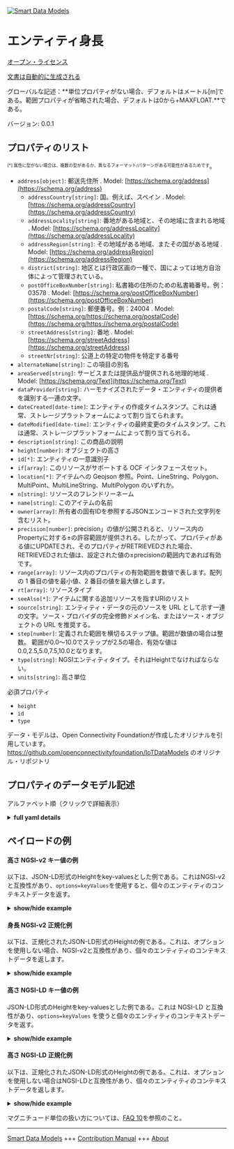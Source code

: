 <!-- 10-Header -->    
[![Smart Data Models](https://smartdatamodels.org/wp-content/uploads/2022/01/SmartDataModels_logo.png "Logo")](https://smartdatamodels.org)    
エンティティ身長    
========<!-- /10-Header -->    
<!-- 15-License -->    
[オープン・ライセンス](https://github.com/smart-data-models//dataModel.OCF/blob/master/Height/LICENSE.md)    
[文書は自動的に生成される](https://docs.google.com/presentation/d/e/2PACX-1vTs-Ng5dIAwkg91oTTUdt8ua7woBXhPnwavZ0FxgR8BsAI_Ek3C5q97Nd94HS8KhP-r_quD4H0fgyt3/pub?start=false&loop=false&delayms=3000#slide=id.gb715ace035_0_60)    
<!-- /15-License -->    
<!-- 20-Description -->    
グローバルな記述：**単位プロパティがない場合、デフォルトはメートル[m]である。範囲プロパティが省略された場合、デフォルトは0から+MAXFLOAT.**である。    
バージョン: 0.0.1    
<!-- /20-Description -->    
<!-- 30-PropertiesList -->    
## プロパティのリスト    
<sup><sub>[*] 属性に型がない場合は、複数の型があるか、異なるフォーマット/パターンがある可能性があるためです</sub></sup>。    
- `address[object]`: 郵送先住所  . Model: [https://schema.org/address](https://schema.org/address)	- `addressCountry[string]`: 国。例えば、スペイン  . Model: [https://schema.org/addressCountry](https://schema.org/addressCountry)    
	- `addressLocality[string]`: 番地がある地域と、その地域に含まれる地域  . Model: [https://schema.org/addressLocality](https://schema.org/addressLocality)    
	- `addressRegion[string]`: その地域がある地域、またその国がある地域  . Model: [https://schema.org/addressRegion](https://schema.org/addressRegion)    
	- `district[string]`: 地区とは行政区画の一種で、国によっては地方自治体によって管理されている。      
	- `postOfficeBoxNumber[string]`: 私書箱の住所のための私書箱番号。例：03578  . Model: [https://schema.org/postOfficeBoxNumber](https://schema.org/postOfficeBoxNumber)    
	- `postalCode[string]`: 郵便番号。例：24004  . Model: [https://schema.org/https://schema.org/postalCode](https://schema.org/https://schema.org/postalCode)    
	- `streetAddress[string]`: 番地  . Model: [https://schema.org/streetAddress](https://schema.org/streetAddress)    
	- `streetNr[string]`: 公道上の特定の物件を特定する番号      
- `alternateName[string]`: この項目の別名  - `areaServed[string]`: サービスまたは提供品が提供される地理的地域  . Model: [https://schema.org/Text](https://schema.org/Text)- `dataProvider[string]`: ハーモナイズされたデータ・エンティティの提供者を識別する一連の文字。  - `dateCreated[date-time]`: エンティティの作成タイムスタンプ。これは通常、ストレージプラットフォームによって割り当てられます。  - `dateModified[date-time]`: エンティティの最終変更のタイムスタンプ。これは通常、ストレージプラットフォームによって割り当てられる。  - `description[string]`: この商品の説明  - `height[number]`: オブジェクトの高さ  - `id[*]`: エンティティの一意識別子  - `if[array]`: このリソースがサポートする OCF インタフェースセット。  - `location[*]`: アイテムへの Geojson 参照。Point、LineString、Polygon、MultiPoint、MultiLineString、MultiPolygon のいずれか。  - `n[string]`: リソースのフレンドリーネーム  - `name[string]`: このアイテムの名前  - `owner[array]`: 所有者の固有IDを参照するJSONエンコードされた文字列を含むリスト。  - `precision[number]`: precision」の値が公開されると、リソース内のPropertyに対する±の許容範囲が提供される。したがって、プロパティがある値にUPDATEされ、そのプロパティがRETRIEVEDされた場合、RETRIEVEDされた値は、設定された値の±precisionの範囲内であれば有効です。  - `range[array]`: リソース内のプロパティの有効範囲を数値で表します。配列の 1 番目の値を最小値、2 番目の値を最大値とします。  - `rt[array]`: リソースタイプ  - `seeAlso[*]`: アイテムに関する追加リソースを指すURIのリスト  - `source[string]`: エンティティ・データの元のソースを URL として示す一連の文字。ソース・プロバイダの完全修飾ドメイン名、またはソース・オブジェクトの URL を推奨する。  - `step[number]`: 定義された範囲を横切るステップ値。範囲が数値の場合は整数。  範囲が0.0～10.0でステップが2.5の場合、有効な値は0.0,2.5,5.0,7.5,10.0となります。  - `type[string]`: NGSIエンティティタイプ。それはHeightでなければならない。  - `units[string]`: 高さ単位  <!-- /30-PropertiesList -->    
<!-- 35-RequiredProperties -->    
必須プロパティ    
- `height`  - `id`  - `type`  <!-- /35-RequiredProperties -->    
<!-- 40-RequiredProperties -->    
データ・モデルは、Open Connectivity Foundationが作成したオリジナルを引用しています。https://github.com/openconnectivityfoundation/IoTDataModels のオリジナル・リポジトリ    
<!-- /40-RequiredProperties -->    
<!-- 50-DataModelHeader -->    
## プロパティのデータモデル記述    
アルファベット順（クリックで詳細表示）    
<!-- /50-DataModelHeader -->    
<!-- 60-ModelYaml -->    
<details><summary><strong>full yaml details</strong></summary>      
```yaml    
Height:      
  description: 'This Resource describes the Properties associated with height of an object''s physical size.The unit is a single value that is one of m, cm, ft or in.If the unit Property is missing the default is meters [m].The unit Property is a read-only value that is provided by the server.When range is omitted the default is 0 to +MAXFLOAT.'      
  properties:      
    address:      
      description: The mailing address      
      properties:      
        addressCountry:      
          description: 'The country. For example, Spain'      
          type: string      
          x-ngsi:      
            model: https://schema.org/addressCountry      
            type: Property      
        addressLocality:      
          description: 'The locality in which the street address is, and which is in the region'      
          type: string      
          x-ngsi:      
            model: https://schema.org/addressLocality      
            type: Property      
        addressRegion:      
          description: 'The region in which the locality is, and which is in the country'      
          type: string      
          x-ngsi:      
            model: https://schema.org/addressRegion      
            type: Property      
        district:      
          description: 'A district is a type of administrative division that, in some countries, is managed by the local government'      
          type: string      
          x-ngsi:      
            type: Property      
        postOfficeBoxNumber:      
          description: 'The post office box number for PO box addresses. For example, 03578'      
          type: string      
          x-ngsi:      
            model: https://schema.org/postOfficeBoxNumber      
            type: Property      
        postalCode:      
          description: 'The postal code. For example, 24004'      
          type: string      
          x-ngsi:      
            model: https://schema.org/https://schema.org/postalCode      
            type: Property      
        streetAddress:      
          description: The street address      
          type: string      
          x-ngsi:      
            model: https://schema.org/streetAddress      
            type: Property      
        streetNr:      
          description: Number identifying a specific property on a public street      
          type: string      
          x-ngsi:      
            type: Property      
      type: object      
      x-ngsi:      
        model: https://schema.org/address      
        type: Property      
    alternateName:      
      description: An alternative name for this item      
      type: string      
      x-ngsi:      
        type: Property      
    areaServed:      
      description: The geographic area where a service or offered item is provided      
      type: string      
      x-ngsi:      
        model: https://schema.org/Text      
        type: Property      
    dataProvider:      
      description: A sequence of characters identifying the provider of the harmonised data entity      
      type: string      
      x-ngsi:      
        type: Property      
    dateCreated:      
      description: Entity creation timestamp. This will usually be allocated by the storage platform      
      format: date-time      
      type: string      
      x-ngsi:      
        type: Property      
    dateModified:      
      description: Timestamp of the last modification of the entity. This will usually be allocated by the storage platform      
      format: date-time      
      type: string      
      x-ngsi:      
        type: Property      
    description:      
      description: A description of this item      
      type: string      
      x-ngsi:      
        type: Property      
    height:      
      description: Height of an object      
      minimum: 0      
      type: number      
      x-ngsi:      
        type: Property      
    id:      
      anyOf:      
        - description: Identifier format of any NGSI entity      
          maxLength: 256      
          minLength: 1      
          pattern: ^[\w\-\.\{\}\$\+\*\[\]`|~^@!,:\\]+$      
          type: string      
          x-ngsi:      
            type: Property      
        - description: Identifier format of any NGSI entity      
          format: uri      
          type: string      
          x-ngsi:      
            type: Property      
      description: Unique identifier of the entity      
      x-ngsi:      
        type: Property      
    if:      
      description: The OCF Interface set supported by this Resource      
      items:      
        enum:      
          - oic.if.a      
          - oic.if.s      
          - oic.if.baseline      
        maxLength: 64      
        type: string      
      minItems: 1      
      readOnly: true      
      type: array      
      uniqueItems: true      
      x-ngsi:      
        type: Property      
    location:      
      description: 'Geojson reference to the item. It can be Point, LineString, Polygon, MultiPoint, MultiLineString or MultiPolygon'      
      oneOf:      
        - description: Geojson reference to the item. Point      
          properties:      
            bbox:      
              items:      
                type: number      
              minItems: 4      
              type: array      
            coordinates:      
              items:      
                type: number      
              minItems: 2      
              type: array      
            type:      
              enum:      
                - Point      
              type: string      
          required:      
            - type      
            - coordinates      
          title: GeoJSON Point      
          type: object      
          x-ngsi:      
            type: GeoProperty      
        - description: Geojson reference to the item. LineString      
          properties:      
            bbox:      
              items:      
                type: number      
              minItems: 4      
              type: array      
            coordinates:      
              items:      
                items:      
                  type: number      
                minItems: 2      
                type: array      
              minItems: 2      
              type: array      
            type:      
              enum:      
                - LineString      
              type: string      
          required:      
            - type      
            - coordinates      
          title: GeoJSON LineString      
          type: object      
          x-ngsi:      
            type: GeoProperty      
        - description: Geojson reference to the item. Polygon      
          properties:      
            bbox:      
              items:      
                type: number      
              minItems: 4      
              type: array      
            coordinates:      
              items:      
                items:      
                  items:      
                    type: number      
                  minItems: 2      
                  type: array      
                minItems: 4      
                type: array      
              type: array      
            type:      
              enum:      
                - Polygon      
              type: string      
          required:      
            - type      
            - coordinates      
          title: GeoJSON Polygon      
          type: object      
          x-ngsi:      
            type: GeoProperty      
        - description: Geojson reference to the item. MultiPoint      
          properties:      
            bbox:      
              items:      
                type: number      
              minItems: 4      
              type: array      
            coordinates:      
              items:      
                items:      
                  type: number      
                minItems: 2      
                type: array      
              type: array      
            type:      
              enum:      
                - MultiPoint      
              type: string      
          required:      
            - type      
            - coordinates      
          title: GeoJSON MultiPoint      
          type: object      
          x-ngsi:      
            type: GeoProperty      
        - description: Geojson reference to the item. MultiLineString      
          properties:      
            bbox:      
              items:      
                type: number      
              minItems: 4      
              type: array      
            coordinates:      
              items:      
                items:      
                  items:      
                    type: number      
                  minItems: 2      
                  type: array      
                minItems: 2      
                type: array      
              type: array      
            type:      
              enum:      
                - MultiLineString      
              type: string      
          required:      
            - type      
            - coordinates      
          title: GeoJSON MultiLineString      
          type: object      
          x-ngsi:      
            type: GeoProperty      
        - description: Geojson reference to the item. MultiLineString      
          properties:      
            bbox:      
              items:      
                type: number      
              minItems: 4      
              type: array      
            coordinates:      
              items:      
                items:      
                  items:      
                    items:      
                      type: number      
                    minItems: 2      
                    type: array      
                  minItems: 4      
                  type: array      
                type: array      
              type: array      
            type:      
              enum:      
                - MultiPolygon      
              type: string      
          required:      
            - type      
            - coordinates      
          title: GeoJSON MultiPolygon      
          type: object      
          x-ngsi:      
            type: GeoProperty      
      x-ngsi:      
        type: GeoProperty      
    n:      
      description: Friendly name of the Resource      
      maxLength: 64      
      readOnly: true      
      type: string      
      x-ngsi:      
        type: Property      
    name:      
      description: The name of this item      
      type: string      
      x-ngsi:      
        type: Property      
    owner:      
      description: A List containing a JSON encoded sequence of characters referencing the unique Ids of the owner(s)      
      items:      
        anyOf:      
          - description: Identifier format of any NGSI entity      
            maxLength: 256      
            minLength: 1      
            pattern: ^[\w\-\.\{\}\$\+\*\[\]`|~^@!,:\\]+$      
            type: string      
            x-ngsi:      
              type: Property      
          - description: Identifier format of any NGSI entity      
            format: uri      
            type: string      
            x-ngsi:      
              type: Property      
        description: Unique identifier of the entity      
        x-ngsi:      
          type: Property      
      type: array      
      x-ngsi:      
        type: Property      
    precision:      
      description: 'When exposed the value in ''precision'' provides a +/- tolerance against the Properties in the Resource. Thus if a Property is UPDATED to a value and that Property then RETRIEVED, the RETRIEVED value is valid if in the range of the set value +/- precision'      
      readOnly: true      
      type: number      
      x-ngsi:      
        type: Property      
    range:      
      description: 'The valid range for the Property in the Resource as a number. The first value in the array is the minimum value, the second value in the array is the maximum value'      
      items:      
        type: number      
      maxItems: 2      
      minItems: 2      
      readOnly: true      
      type: array      
      x-ngsi:      
        type: Property      
    rt:      
      description: Resource Type      
      items:      
        enum:      
          - oic.r.height      
        maxLength: 64      
        type: string      
      minItems: 1      
      readOnly: true      
      type: array      
      uniqueItems: true      
      x-ngsi:      
        type: Property      
    seeAlso:      
      description: list of uri pointing to additional resources about the item      
      oneOf:      
        - items:      
            format: uri      
            type: string      
          minItems: 1      
          type: array      
        - format: uri      
          type: string      
      x-ngsi:      
        type: Property      
    source:      
      description: 'A sequence of characters giving the original source of the entity data as a URL. Recommended to be the fully qualified domain name of the source provider, or the URL to the source object'      
      type: string      
      x-ngsi:      
        type: Property      
    step:      
      description: 'Step value across the defined range an integer when the range is a number.  This is the increment for valid values across the range; so if range is 0.0..10.0 and step is 2.5 then valid values are 0.0,2.5,5.0,7.5,10.0'      
      readOnly: true      
      type: number      
      x-ngsi:      
        type: Property      
    type:      
      description: NGSI entity type. It has to be Height      
      enum:      
        - Height      
      type: string      
      x-ngsi:      
        type: Property      
    units:      
      default: m      
      description: Height unit      
      enum:      
        - m      
        - cm      
        - ft      
        - in      
      readOnly: true      
      type: string      
      x-ngsi:      
        type: Property      
  required:      
    - height      
    - id      
    - type      
  type: object      
  x-derived-from: https://raw.githubusercontent.com/openconnectivityfoundation/IoTDataModels/master/HeightResURI.swagger.json      
  x-disclaimer: 'Redistribution and use in source and binary forms, with or without modification, are permitted  provided that the license conditions are met. Copyleft (c) 2022 Contributors to Smart Data Models Program'      
  x-license-url: https://github.com/smart-data-models/dataModel.OCF/blob/master/Height/LICENSE.md      
  x-model-schema: https://smart-data-models.github.io/dataModel.OCF/Height/schema.json      
  x-model-tags: OCF      
  x-version: 0.0.1      
```    
</details>      
<!-- /60-ModelYaml -->    
<!-- 70-MiddleNotes -->    
<!-- /70-MiddleNotes -->    
<!-- 80-Examples -->    
## ペイロードの例    
#### 高さ NGSI-v2 キー値の例    
以下は、JSON-LD形式のHeightをkey-valuesとした例である。これはNGSI-v2と互換性があり、`options=keyValues`を使用すると、個々のエンティティのコンテキストデータを返す。    
<details><summary><strong>show/hide example</strong></summary>      
```json  
{  
  "id": "urn:ngsi-ld:Height:id:PLSG:66048764",  
  "dateCreated": "2004-05-06T01:26:19Z",  
  "dateModified": "1979-06-24T16:00:13Z",  
  "source": "Sense peace economy",  
  "name": "Whom local tend employee source. Trouble behavior style report size personal partner. During foot that course nothing draw. Sort language ball floor.",  
  "alternateName": "Board necessary religious natural sport music white. Natural explain before something first drug contain start. Party prevent live.",  
  "description": "Theory type successful together. Raise study modern miss dog Democrat quickly.",  
  "dataProvider": "Every manage political record word group food break. Picture suddenly drug rule bring determine some forward. Beyond chair recently and.",  
  "owner": [  
    "urn:ngsi-ld:Height:items:SDMC:98910139",  
    "urn:ngsi-ld:Height:items:PGXZ:51090321"  
  ],  
  "seeAlso": [  
    "urn:ngsi-ld:Height:items:HCUJ:00869141"  
  ],  
  "location": {  
    "type": "Point",  
    "coordinates": [  
      4.0313215,  
      54.112573  
    ]  
  },  
  "address": {  
    "streetAddress": "Mean always bey",  
    "addressLocality": "Small citizen class morning. Others kind company likely.",  
    "addressRegion": "Themselves true power home price check real. Score from animal exactly drive well good. Pull opportunity throughout take car.",  
    "addressCountry": "Security stock ball organization recognize civil. Pm her then nothing increase.",  
    "postalCode": "Industry product another knowledge else citizen month. Traditional page a although for study anyone. Could yourself plan base rise would.",  
    "postOfficeBoxNumber": "",  
    "streetNr": "Son break either president stage population boy. Everything affect American race.",  
    "district": "Water voice travel among see red. Republican total policy head Mrs d"  
  },  
  "areaServed": "Full per among clearly. Face house nature fall long dream answer conferenc",  
  "rt": [  
    "oic.r.height"  
  ],  
  "height": 852.0,  
  "units": "ft",  
  "range": [  
    32.0,  
    556.2  
  ],  
  "step": 558.2,  
  "precision": 928.5,  
  "n": "Want him who why born again",  
  "if": [  
    "oic.if.s"  
  ],  
  "type": "Height"  
}  
```  
</details>    
#### 身長 NGSI-v2 正規化例    
以下は、正規化されたJSON-LD形式のHeightの例である。これは、オプションを使用しない場合、NGSI-v2と互換性があり、個々のエンティティのコンテキストデータを返します。    
<details><summary><strong>show/hide example</strong></summary>      
```json  
{  
  "id": "urn:ngsi-ld:Height:id:PLSG:66048764",  
  "dateCreated": {  
    "type": "DateTime",  
    "value": "2004-05-06T01:26:19Z"  
  },  
  "dateModified": {  
    "type": "DateTime",  
    "value": "1979-06-24T16:00:13Z"  
  },  
  "source": {  
    "type": "Text",  
    "value": "Sense peace economy"  
  },  
  "name": {  
    "type": "Text",  
    "value": "Whom local tend employee source. Trouble behavior style report size personal partner. During foot that course nothing draw. Sort language ball floor."  
  },  
  "alternateName": {  
    "type": "Text",  
    "value": "Board necessary religious natural sport music white. Natural explain before something first drug contain start. Party prevent live."  
  },  
  "description": {  
    "type": "Text",  
    "value": "Theory type successful together. Raise study modern miss dog Democrat quickly."  
  },  
  "dataProvider": {  
    "type": "Text",  
    "value": "Every manage political record word group food break. Picture suddenly drug rule bring determine some forward. Beyond chair recently and."  
  },  
  "owner": {  
    "type": "StructuredValue",  
    "value": [  
      "urn:ngsi-ld:Height:items:SDMC:98910139",  
      "urn:ngsi-ld:Height:items:PGXZ:51090321"  
    ]  
  },  
  "seeAlso": {  
    "type": "StructuredValue",  
    "value": [  
      "urn:ngsi-ld:Height:items:HCUJ:00869141"  
    ]  
  },  
  "location": {  
    "type": "geo:json",  
    "value": {  
      "type": "Point",  
      "coordinates": [  
        4.0313215,  
        54.112573  
      ]  
    }  
  },  
  "address": {  
    "type": "StructuredValue",  
    "value": {  
      "streetAddress": "Mean always bey",  
      "addressLocality": "Small citizen class morning. Others kind company likely.",  
      "addressRegion": "Themselves true power home price check real. Score from animal exactly drive well good. Pull opportunity throughout take car.",  
      "addressCountry": "Security stock ball organization recognize civil. Pm her then nothing increase.",  
      "postalCode": "Industry product another knowledge else citizen month. Traditional page a although for study anyone. Could yourself plan base rise would.",  
      "postOfficeBoxNumber": "",  
      "streetNr": "Son break either president stage population boy. Everything affect American race.",  
      "district": "Water voice travel among see red. Republican total policy head Mrs d"  
    }  
  },  
  "areaServed": {  
    "type": "Text",  
    "value": "Full per among clearly. Face house nature fall long dream answer conferenc"  
  },  
  "rt": {  
    "type": "StructuredValue",  
    "value": [  
      "oic.r.height"  
    ]  
  },  
  "height": {  
    "type": "Number",  
    "value": 852.0  
  },  
  "units": {  
    "type": "Text",  
    "value": "ft"  
  },  
  "range": {  
    "type": "StructuredValue",  
    "value": [  
      32.0,  
      556.2  
    ]  
  },  
  "step": {  
    "type": "Number",  
    "value": 558.2  
  },  
  "precision": {  
    "type": "Number",  
    "value": 928.5  
  },  
  "n": {  
    "type": "Text",  
    "value": "Want him who why born again"  
  },  
  "if": {  
    "type": "StructuredValue",  
    "value": [  
      "oic.if.s"  
    ]  
  },  
  "type": "Height"  
}  
```  
</details>    
#### 高さ NGSI-LD キー値の例    
JSON-LD形式のHeightをkey-valuesとした例である。これは NGSI-LD と互換性があり、`options=keyValues` を使うと個々のエンティティのコンテキストデータを返す。    
<details><summary><strong>show/hide example</strong></summary>      
```json  
{  
  "id": "urn:ngsi-ld:Height:id:PLSG:66048764",  
  "dateCreated": "2004-05-06T01:26:19Z",  
  "dateModified": "1979-06-24T16:00:13Z",  
  "source": "Sense peace economy",  
  "name": "Whom local tend employee source. Trouble behavior style report size personal partner. During foot that course nothing draw. Sort language ball floor.",  
  "alternateName": "Board necessary religious natural sport music white. Natural explain before something first drug contain start. Party prevent live.",  
  "description": "Theory type successful together. Raise study modern miss dog Democrat quickly.",  
  "dataProvider": "Every manage political record word group food break. Picture suddenly drug rule bring determine some forward. Beyond chair recently and.",  
  "owner": [  
    "urn:ngsi-ld:Height:items:SDMC:98910139",  
    "urn:ngsi-ld:Height:items:PGXZ:51090321"  
  ],  
  "seeAlso": [  
    "urn:ngsi-ld:Height:items:HCUJ:00869141"  
  ],  
  "location": {  
    "type": "Point",  
    "coordinates": [  
      4.0313215,  
      54.112573  
    ]  
  },  
  "address": {  
    "streetAddress": "Mean always bey",  
    "addressLocality": "Small citizen class morning. Others kind company likely.",  
    "addressRegion": "Themselves true power home price check real. Score from animal exactly drive well good. Pull opportunity throughout take car.",  
    "addressCountry": "Security stock ball organization recognize civil. Pm her then nothing increase.",  
    "postalCode": "Industry product another knowledge else citizen month. Traditional page a although for study anyone. Could yourself plan base rise would.",  
    "postOfficeBoxNumber": "",  
    "streetNr": "Son break either president stage population boy. Everything affect American race.",  
    "district": "Water voice travel among see red. Republican total policy head Mrs d"  
  },  
  "areaServed": "Full per among clearly. Face house nature fall long dream answer conferenc",  
  "rt": [  
    "oic.r.height"  
  ],  
  "height": 852.0,  
  "units": "ft",  
  "range": [  
    32.0,  
    556.2  
  ],  
  "step": 558.2,  
  "precision": 928.5,  
  "n": "Want him who why born again",  
  "if": [  
    "oic.if.s"  
  ],  
  "type": "Height",  
  "@context": [  
    "https://smartdatamodels.org/context.jsonld"  
  ]  
}  
```  
</details>    
#### 高さ NGSI-LD 正規化例    
以下は、正規化されたJSON-LD形式のHeightの例である。これは、オプションを使用しない場合はNGSI-LDと互換性があり、個々のエンティティのコンテキストデータを返します。    
<details><summary><strong>show/hide example</strong></summary>      
```json  
{  
    "id": "urn:ngsi-ld:Height:id:PLSG:66048764",  
    "dateCreated": {  
        "type": "Property",  
        "value": {  
            "@type": "DateTime",  
            "@value": "2004-05-06T01:26:19Z"  
        }  
    },  
    "dateModified": {  
        "type": "Property",  
        "value": {  
            "@type": "DateTime",  
            "@value": "1979-06-24T16:00:13Z"  
        }  
    },  
    "source": {  
        "type": "Property",  
        "value": "Sense peace economy"  
    },  
    "name": {  
        "type": "Property",  
        "value": "Whom local tend employee source. Trouble behavior style report size personal partner. During foot that course nothing draw. Sort language ball floor."  
    },  
    "alternateName": {  
        "type": "Property",  
        "value": "Board necessary religious natural sport music white. Natural explain before something first drug contain start. Party prevent live."  
    },  
    "description": {  
        "type": "Property",  
        "value": "Theory type successful together. Raise study modern miss dog Democrat quickly."  
    },  
    "dataProvider": {  
        "type": "Property",  
        "value": "Every manage political record word group food break. Picture suddenly drug rule bring determine some forward. Beyond chair recently and."  
    },  
    "owner": {  
        "type": "Property",  
        "value": [  
            "urn:ngsi-ld:Height:items:SDMC:98910139",  
            "urn:ngsi-ld:Height:items:PGXZ:51090321"  
        ]  
    },  
    "seeAlso": {  
        "type": "Property",  
        "value": [  
            "urn:ngsi-ld:Height:items:HCUJ:00869141"  
        ]  
    },  
    "location": {  
        "type": "GeoProperty",  
        "value": {  
            "type": "Point",  
            "coordinates": [  
                4.0313215,  
                54.112573  
            ]  
        }  
    },  
    "address": {  
        "type": "Property",  
        "value": {  
            "streetAddress": "Mean always bey",  
            "addressLocality": "Small citizen class morning. Others kind company likely.",  
            "addressRegion": "Themselves true power home price check real. Score from animal exactly drive well good. Pull opportunity throughout take car.",  
            "addressCountry": "Security stock ball organization recognize civil. Pm her then nothing increase.",  
            "postalCode": "Industry product another knowledge else citizen month. Traditional page a although for study anyone. Could yourself plan base rise would.",  
            "postOfficeBoxNumber": "",  
            "streetNr": "Son break either president stage population boy. Everything affect American race.",  
            "district": "Water voice travel among see red. Republican total policy head Mrs d"  
        }  
    },  
    "areaServed": {  
        "type": "Property",  
        "value": "Full per among clearly. Face house nature fall long dream answer conferenc"  
    },  
    "rt": {  
        "type": "Property",  
        "value": [  
            "oic.r.height"  
        ]  
    },  
    "height": {  
        "type": "Property",  
        "value": 852.0  
    },  
    "units": {  
        "type": "Property",  
        "value": "ft"  
    },  
    "range": {  
        "type": "Property",  
        "value": [  
            32.0,  
            556.2  
        ]  
    },  
    "step": {  
        "type": "Property",  
        "value": 558.2  
    },  
    "precision": {  
        "type": "Property",  
        "value": 928.5  
    },  
    "n": {  
        "type": "Property",  
        "value": "Want him who why born again"  
    },  
    "if": {  
        "type": "Property",  
        "value": [  
            "oic.if.s"  
        ]  
    },  
    "type": "Height",  
    "@context": [  
        "https://smartdatamodels.org/context.jsonld"  
    ]  
}  
```  
</details><!-- /80-Examples -->    
<!-- 90-FooterNotes -->    
<!-- /90-FooterNotes -->    
<!-- 95-Units -->    
マグニチュード単位の扱い方については、[FAQ 10](https://smartdatamodels.org/index.php/faqs/)を参照のこと。    
<!-- /95-Units -->    
<!-- 97-LastFooter -->    
---    
[Smart Data Models](https://smartdatamodels.org) +++ [Contribution Manual](https://bit.ly/contribution_manual) +++ [About](https://bit.ly/Introduction_SDM)<!-- /97-LastFooter -->    
